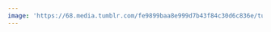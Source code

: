 ```yaml
---
image: 'https://68.media.tumblr.com/fe9899baa8e999d7b43f84c30d6c836e/tumblr_n7mvu6lYAi1tbdx3so1_r1_1280.jpg'
---
```

